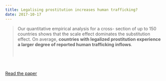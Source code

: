 ```yaml
---
title: Legalising prostitution increases human trafficking?
date: 2017-10-17
---
```


<!--kg-card-begin: html--><blockquote>
<p>Our quantitative empirical analysis for a cross- section of up to 150 countries shows that the scale effect dominates the substitution effect. On average, <strong>countries with legalized prostitution experience a larger degree of reported human trafficking inflows</strong>.</p><br>
</blockquote>
<p><!----></p><br>
<p><a href="https://www.sciencedirect.com/science/article/pii/S0305750X12001453?via%3Dihub">Read the paper</a></p><br>
<!--kg-card-end: html-->
